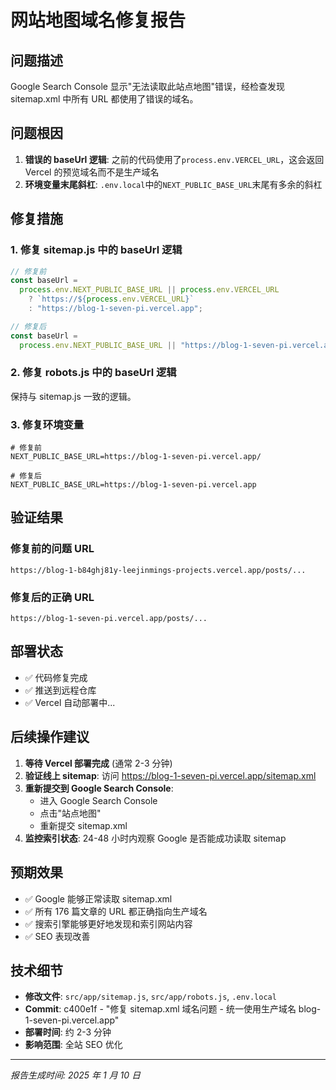# 网站地图域名修复报告

## 问题描述

Google Search Console 显示"无法读取此站点地图"错误，经检查发现 sitemap.xml 中所有 URL 都使用了错误的域名。

## 问题根因

1. **错误的 baseUrl 逻辑**: 之前的代码使用了`process.env.VERCEL_URL`，这会返回 Vercel 的预览域名而不是生产域名
2. **环境变量末尾斜杠**: `.env.local`中的`NEXT_PUBLIC_BASE_URL`末尾有多余的斜杠

## 修复措施

### 1. 修复 sitemap.js 中的 baseUrl 逻辑

```javascript
// 修复前
const baseUrl =
  process.env.NEXT_PUBLIC_BASE_URL || process.env.VERCEL_URL
    ? `https://${process.env.VERCEL_URL}`
    : "https://blog-1-seven-pi.vercel.app";

// 修复后
const baseUrl =
  process.env.NEXT_PUBLIC_BASE_URL || "https://blog-1-seven-pi.vercel.app";
```

### 2. 修复 robots.js 中的 baseUrl 逻辑

保持与 sitemap.js 一致的逻辑。

### 3. 修复环境变量

```env
# 修复前
NEXT_PUBLIC_BASE_URL=https://blog-1-seven-pi.vercel.app/

# 修复后
NEXT_PUBLIC_BASE_URL=https://blog-1-seven-pi.vercel.app
```

## 验证结果

### 修复前的问题 URL

```
https://blog-1-b84ghj81y-leejinmings-projects.vercel.app/posts/...
```

### 修复后的正确 URL

```
https://blog-1-seven-pi.vercel.app/posts/...
```

## 部署状态

- ✅ 代码修复完成
- ✅ 推送到远程仓库
- ✅ Vercel 自动部署中...

## 后续操作建议

1. **等待 Vercel 部署完成** (通常 2-3 分钟)
2. **验证线上 sitemap**: 访问 https://blog-1-seven-pi.vercel.app/sitemap.xml
3. **重新提交到 Google Search Console**:
   - 进入 Google Search Console
   - 点击"站点地图"
   - 重新提交 sitemap.xml
4. **监控索引状态**: 24-48 小时内观察 Google 是否能成功读取 sitemap

## 预期效果

- ✅ Google 能够正常读取 sitemap.xml
- ✅ 所有 176 篇文章的 URL 都正确指向生产域名
- ✅ 搜索引擎能够更好地发现和索引网站内容
- ✅ SEO 表现改善

## 技术细节

- **修改文件**: `src/app/sitemap.js`, `src/app/robots.js`, `.env.local`
- **Commit**: c400e1f - "修复 sitemap.xml 域名问题 - 统一使用生产域名 blog-1-seven-pi.vercel.app"
- **部署时间**: 约 2-3 分钟
- **影响范围**: 全站 SEO 优化

---

_报告生成时间: 2025 年 1 月 10 日_
